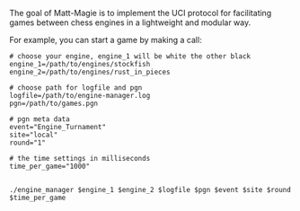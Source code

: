 The goal of Matt-Magie is to implement the UCI protocol for facilitating games between chess engines in a lightweight and modular way.

For example, you can start a game by making a call:


```
# choose your engine, engine_1 will be white the other black
engine_1=/path/to/engines/stockfish
engine_2=/path/to/engines/rust_in_pieces

# choose path for logfile and pgn
logfile=/path/to/engine-manager.log
pgn=/path/to/games.pgn

# pgn meta data
event="Engine_Turnament"
site="local"
round="1"

# the time settings in milliseconds
time_per_game="1000"


./engine_manager $engine_1 $engine_2 $logfile $pgn $event $site $round $time_per_game
```

